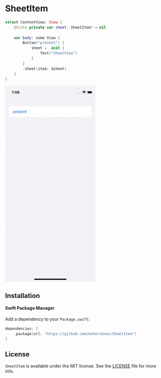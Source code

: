 # SheetItem

```swift
struct ContentView: View {
    @State private var sheet: SheetItem? = nil

    var body: some View {
        Button("present") {
            sheet = .init {
                Text("SheetView")
            }
        }
        .sheet(item: $sheet)
    }
}
```
    
![SheetItem Preview](Misc/SheetItem.gif)

## Installation

#### Swift Package Manager

Add a dependency to your `Package.swift`:

```swift
dependencies: [
    .package(url: "https://github.com/mshershnev/SheetItem")
]
```

## License

`SheetItem` is available under the MIT license. See the [LICENSE](LICENSE) file for more info.
